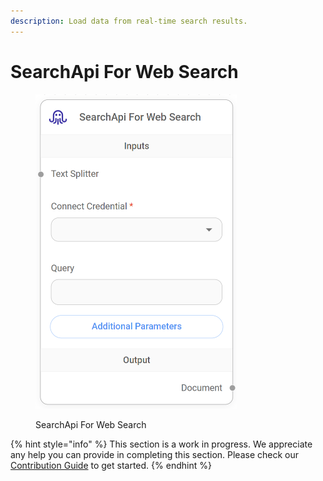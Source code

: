 ```yaml
---
description: Load data from real-time search results.
---
```


# SearchApi For Web Search

<figure><img src="../../../.gitbook/assets/image (8) (1) (1) (1) (1) (1).png" alt="" width="322"><figcaption><p>SearchApi For Web Search</p></figcaption></figure>

{% hint style="info" %}
This section is a work in progress. We appreciate any help you can provide in completing this section. Please check our [Contribution Guide](../../../contributing/) to get started.
{% endhint %}
